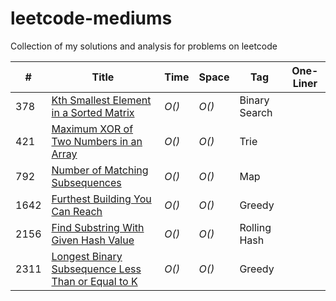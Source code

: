 # leetcode-mediums
Collection of my solutions and analysis for problems on leetcode

| # | Title | Time | Space | Tag          | One-Liner |
|---| ----- | ---- | ----- |--------------| --- |
|378| [Kth Smallest Element in a Sorted Matrix](https://leetcode.com/problems/kth-smallest-element-in-a-sorted-matrix/)| _O()_ | _O()_ | Binary Search         | |
|421| [Maximum XOR of Two Numbers in an Array](https://leetcode.com/problems/maximum-xor-of-two-numbers-in-an-array/)| _O()_ | _O()_ | Trie         | |
|792| [Number of Matching Subsequences](https://leetcode.com/problems/number-of-matching-subsequences/)| _O()_ | _O()_ | Map            | |
|1642| [Furthest Building You Can Reach](https://leetcode.com/problems/furthest-building-you-can-reach/)| _O()_ | _O()_ | Greedy         | |
|2156| [Find Substring With Given Hash Value](https://leetcode.com/problems/maximum-xor-of-two-numbers-in-an-array/)| _O()_ | _O()_ | Rolling Hash | |
|2311| [Longest Binary Subsequence Less Than or Equal to K](https://leetcode.com/problems/longest-binary-subsequence-less-than-or-equal-to-k/)| _O()_ | _O()_ | Greedy       | |
